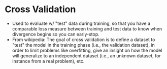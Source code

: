 # Cross Validation

- Used to evaluate w/ "test" data during training, so that you have a comparable loss measure between training and test data to know when divergence begins so you can early-stop.
- From wikipedia: The goal of cross validation is to define a dataset to "test" the model in the training phase (i.e., the validation dataset), in order to limit problems like overfitting, give an insight on how the model will generalize to an independent dataset (i.e., an unknown dataset, for instance from a real problem), etc.